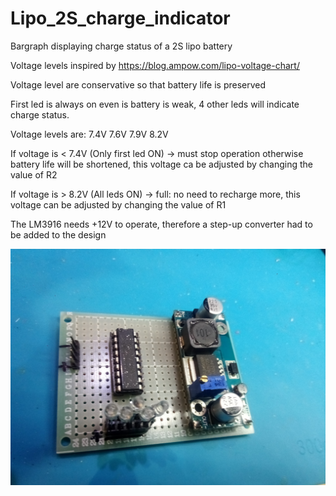 # Lipo_2S_charge_indicator

Bargraph displaying charge status of a 2S lipo battery

Voltage levels inspired by https://blog.ampow.com/lipo-voltage-chart/

Voltage level are conservative so that battery life is preserved

First led is always on even is battery is weak, 4 other leds will indicate charge status.

Voltage levels are: 7.4V   7.6V  7.9V  8.2V

If voltage is < 7.4V  (Only first led ON) -> must stop operation otherwise battery life will be shortened, this voltage ca be adjusted by changing the value of R2

If voltage is > 8.2V (All leds ON) -> full: no need to recharge more, this voltage can be adjusted by changing the value of R1

The LM3916 needs +12V to operate, therefore a step-up converter had to be added to the design

![Photo](Documents/component_side.jpg)
